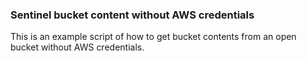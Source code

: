 ### Sentinel bucket content without AWS credentials

This is an example script of how to get bucket contents from an open bucket without AWS credentials.
